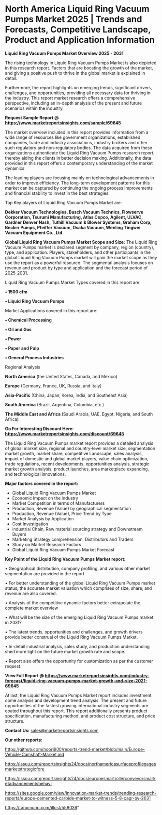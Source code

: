 # North America Liquid Ring Vacuum Pumps Market 2025 | Trends and Forecasts, Competitive Landscape, Product and Application Information

<Strong> Liquid Ring Vacuum Pumps Market Overview 2025 - 2031</strong>

The rising technology in Liquid Ring Vacuum Pumps Market is also depicted in this research report. Factors that are boosting the growth of the market, and giving a positive push to thrive in the global market is explained in detail.

Furthermore, the report highlights on emerging trends, significant drivers, challenges, and opportunities, providing all necessary data for thriving in the industry. This report market research offers a comprehensive perspective, including an in-depth analysis of the present and future scenarios within the industry.

<strong>Request Sample Report @ <a href=https://www.marketreportsinsights.com/sample/69645>https://www.marketreportsinsights.com/sample/69645</a></strong>

The market overview included in this report provides information from a wide range of resources like government organizations, established companies, trade and industry associations, industry brokers and other such regulatory and non-regulatory bodies. The data acquired from these organizations authenticate the Liquid Ring Vacuum Pumps research report, thereby aiding the clients in better decision making. Additionally, the data provided in this report offers a contemporary understanding of the market dynamics.

The leading players are focusing mainly on technological advancements in order to improve efficiency. The long-term development patterns for this market can be captured by continuing the ongoing process improvements and financial stability to invest in the best strategies.

Top Key players of Liquid Ring Vacuum Pumps Market are:

<strong>Dekker Vacuum Technologies, Busch Vacuum Technics, Flowserve Corporation, Tsurumi Manufacturing, Atlas Copco, Agilent, ULVAC, Gardner Denver Nash, Tuthill Vacuum & Blower Systems, Graham Corp, Becker Pumps, Pfeiffer Vacuum, Osaka Vacuum, Wenling Tingwei Vacuum Equipment Co., Ltd</strong>

<strong><b>Global Liquid Ring Vacuum Pumps Market Scope and Size:</b></strong>
The Liquid Ring Vacuum Pumps market is declared segment by company, region (country), type, and application. Players, stakeholders, and other participants in the global Liquid Ring Vacuum Pumps market will gain the market scope as they use the report as a powerful resource. The segmental analysis focuses on revenue and product by type and application and the forecast period of 2025-2031.

Liquid Ring Vacuum Pumps Market Types covered in this report are:

<strong>• 1500 cfm

• Liquid Ring Vacuum Pumps</strong>

Market Applications covered in this report are:

<strong>• Chemical Processing

• Oil and Gas

• Power

• Paper and Pulp

• General Process Industries</strong> 

Regional Analysis

<strong>North America</strong> (the United States, Canada, and Mexico)

<strong>Europe</strong> (Germany, France, UK, Russia, and Italy)

<strong>Asia-Pacific</strong> (China, Japan, Korea, India, and Southeast Asia)

<strong>South America</strong> (Brazil, Argentina, Colombia, etc.)

<strong>The Middle East and Africa</strong> (Saudi Arabia, UAE, Egypt, Nigeria, and South Africa)

<strong>Go For Interesting Discount Here: <a href=https://www.marketreportsinsights.com/discount/69645>https://www.marketreportsinsights.com/discount/69645</a></strong>

The Liquid Ring Vacuum Pumps market report provides a detailed analysis of global market size, regional and country-level market size, segmentation market growth, market share, competitive Landscape, sales analysis, impact of domestic and global market players, value chain optimization, trade regulations, recent developments, opportunities analysis, strategic market growth analysis, product launches, area marketplace expanding, and technological innovations.

<strong><b>Major factors covered in the report:</b></strong>
<ul>
  <li>Global Liquid Ring Vacuum Pumps Market </li>
  <li>Economic Impact on the Industry</li>
  <li>Market Competition in terms of Manufacturers</li>
  <li>Production, Revenue (Value) by geographical segmentation</li>
  <li>Production, Revenue (Value), Price Trend by Type</li>
  <li>Market Analysis by Application</li>
  <li>Cost Investigation</li>
  <li>Industrial Chain, Raw material sourcing strategy and Downstream Buyers</li>
  <li>Marketing Strategy comprehension, Distributors and Traders</li>
  <li>Study on Market Research Factors</li>
  <li>Global Liquid Ring Vacuum Pumps Market Forecast</li>
</ul>

<strong><b>Key Point of the Liquid Ring Vacuum Pumps Market report:</b></strong>

• Geographical distribution, company profiling, and various other market segmentation are provided in the report.

• For better understanding of the global Liquid Ring Vacuum Pumps market status, the accurate market valuation which comprises of size, share, and revenue are also covered.

• Analysis of the competitive dynamic factors better extrapolate the complete market overview

• What will be the size of the emerging Liquid Ring Vacuum Pumps market in 2031?

• The latest trends, opportunities and challenges, and growth drivers provide better construal of the Liquid Ring Vacuum Pumps Market.

• In-detail industrial analysis, sales study, and production understanding shed more light on the future market growth rate and scope.

• Report also offers the opportunity for customization as per the customer request.

<strong><b>View Full Report @ <a href=https://www.marketreportsinsights.com/industry-forecast/liquid-ring-vacuum-pumps-market-growth-and-size-2021-69645>https://www.marketreportsinsights.com/industry-forecast/liquid-ring-vacuum-pumps-market-growth-and-size-2021-69645</a></b></strong>


At last, the Liquid Ring Vacuum Pumps Market report includes investment come analysis and development trend analysis. The present and future opportunities of the fastest growing international industry segments are coated throughout this report. This report additionally presents product specification, manufacturing method, and product cost structure, and price structure.

<strong>Contact Us:</strong>
sales@marketreportsinsights.com

<strong>Our other reports:</strong>

<a href=https://github.com/noori900/reports-trend-market/blob/main/Europe-Vehicle-Camshaft-Market.md>https://github.com/noori900/reports-trend-market/blob/main/Europe-Vehicle-Camshaft-Market.md</a>

<a href=https://issuu.com/reportsinsights24/docs/northamericasurfaceprofilegagesmarketstrategicfore>https://issuu.com/reportsinsights24/docs/northamericasurfaceprofilegagesmarketstrategicfore</a>

<a href=https://issuu.com/reportsinsights24/docs/europesmartrollerconveyorsmarketadvancementsbehavi>https://issuu.com/reportsinsights24/docs/europesmartrollerconveyorsmarketadvancementsbehavi</a>

<a href=https://sites.google.com/view/innovation-market-trends/trending-research-reports/europe-cemented-carbide-market-to-witness-5-8-cagr-by-2031>https://sites.google.com/view/innovation-market-trends/trending-research-reports/europe-cemented-carbide-market-to-witness-5-8-cagr-by-2031</a>

<a href=https://tanomuno.com/illust/559036>https://tanomuno.com/illust/559036</a>"
